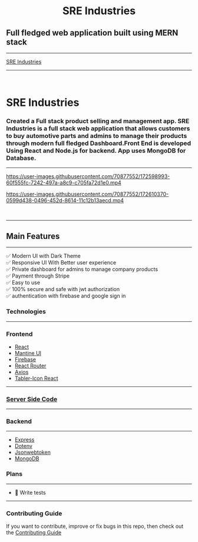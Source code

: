 <h1 align="center">
   SRE Industries
</h1>

## Full fledged web application built using MERN stack

---

<a align="center" href="https://sre-industries.web.app/"> SRE Industries</a>

---


<br/>
<h1>
    SRE Industries
</h1>

### Created a Full stack product selling and management app. SRE Industries is a full stack web application that allows customers to buy automotive parts and admins to manage their products through modern full fledged Dashboard.Front End is developed Using React and Node.js for backend. App  uses MongoDB for Database.

---

https://user-images.githubusercontent.com/70877552/172598993-60f555fc-7242-497a-a8c9-c705fa72d1e0.mp4




https://user-images.githubusercontent.com/70877552/172610370-0599d438-0496-452d-8614-11c12b13aecd.mp4


<br/>

---

## Main Features

---

✅ Modern UI with Dark Theme<br/>
✅ Responsive UI With Better user experience <br/>
✅ Private dashboard for admins to manage company products<br/>
✅ Payment through Stripe<br/>
✅ Easy to use<br/>
✅ 100% secure and safe with jwt authorization<br/>
✅ authentication with firebase and google sign in

### Technologies

---

### Frontend

-   [React](https://reactjs.org/)
-   [Mantine UI](https://mantine.dev/)
-   [Firebase](https://firebase.google.com/)
-   [React Router](https://reactrouter.com/)
-   [Axios](https://axios-http.com/)
-   [Tabler-Icon React](https://tabler-icons-react.vercel.app/)

---
### [Server Side Code](https://github.com/Saifurrahmanemon/SRE_Industries_server)
---

### Backend

---

-   [Express](https://expressjs.com/)
-   [Dotenv](https://www.npmjs.com/package/dotenv)
-   [Jsonwebtoken](https://jwt.io/)
-   [MongoDB](https://www.mongodb.com/)

### Plans

---

-   🧪 Write tests

---

### Contributing Guide

If you want to contribute, improve or fix bugs in this repo, then check out the [Contributing Guide](./CONTRIBUTING.md)
<br/>
